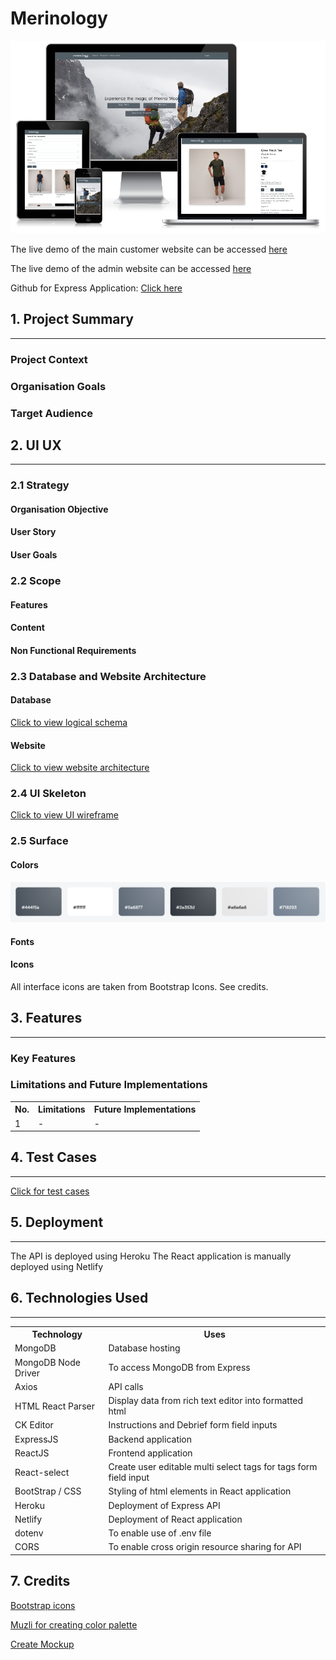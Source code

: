 # Merinology
![alt=mock up](src/images/mockup.png)

The live demo of the main customer website can be accessed [here](https://tgc-ec-merinology-react.netlify.app/)

The live demo of the admin website can be accessed [here](https://tgc-ec-merinology.herokuapp.com/)

Github for Express Application: [Click here](https://github.com/Koihcire/tgc-project3-api)

## 1. Project Summary
<hr>

### Project Context

### Organisation Goals

### Target Audience

## 2. UI UX
<hr>

### 2.1 Strategy

#### Organisation Objective

#### User Story

#### User Goals

### 2.2 Scope

#### Features

#### Content

#### Non Functional Requirements

### 2.3 Database and Website Architecture

#### Database

[Click to view logical schema](src/images/logical-schema.png)

#### Website

[Click to view website architecture](src/images/project3-sitemap.pdf)

### 2.4 UI Skeleton

[Click to view UI wireframe](src/images/project3-wireframe.pdf)

### 2.5 Surface

#### Colors
![color scheme](src/images/color-scheme.png)

#### Fonts

#### Icons
All interface icons are taken from Bootstrap Icons. See credits.

## 3. Features
<hr>

### Key Features

### Limitations and Future Implementations
<table>
    <tr>
        <th>No.</th>
        <th>Limitations</th>
        <th>Future Implementations</th>
    </tr>
    <tr>
        <td>1</td>
        <td>-</td>
        <td>-</td>
    </tr>
</table>

## 4. Test Cases
<hr>

[Click for test cases](https://1drv.ms/x/s!ArFMW1hSgH5_gacWUup7Crrz-ORTaA?e=2lzszq)


## 5. Deployment
<hr>

The API is deployed using Heroku
The React application is manually deployed using Netlify

## 6. Technologies Used
<hr>
<table>
    <tr>
        <th>Technology</th>
        <th>Uses</th>
    </tr>
    <tr>
        <td>MongoDB</td>
        <td>Database hosting</td>
    </tr>
    <tr>
        <td>MongoDB Node Driver</td>
        <td>To access MongoDB from Express</td>
    </tr>
    <tr>
        <td>Axios</td>
        <td>API calls</td>
    </tr>
    <tr>
        <td>HTML React Parser</td>
        <td>Display data from rich text editor into formatted html</td>
    </tr>
    <tr>
        <td>CK Editor</td>
        <td>Instructions and Debrief form field inputs</td>
    </tr>
    <tr>
        <td>ExpressJS</td>
        <td>Backend application</td>
    </tr>
    <tr>
        <td>ReactJS</td>
        <td>Frontend application</td>
    </tr>
    <tr>
        <td>React-select</td>
        <td>Create user editable multi select tags for tags form field input</td>
    </tr>
    <tr>
        <td>BootStrap / CSS</td>
        <td>Styling of html elements in React application</td>
    </tr>
    <tr>
        <td>Heroku</td>
        <td>Deployment of Express API</td>
    </tr>
    <tr>
        <td>Netlify</td>
        <td>Deployment of React application</td>
    </tr>
    <tr>
        <td>dotenv</td>
        <td>To enable use of .env file</td>
    </tr>
    <tr>
        <td>CORS</td>
        <td>To enable cross origin resource sharing for API</td>
    </tr>
</table>

## 7. Credits
[Bootstrap icons](https://icons.getbootstrap.com/)

[Muzli for creating color palette](https://colors.muz.li/palette/e8f5fd/d0ecfb/a4b5da/4a6eb5/283c63)

[Create Mockup](https://www.createmockup.com/generate/)
